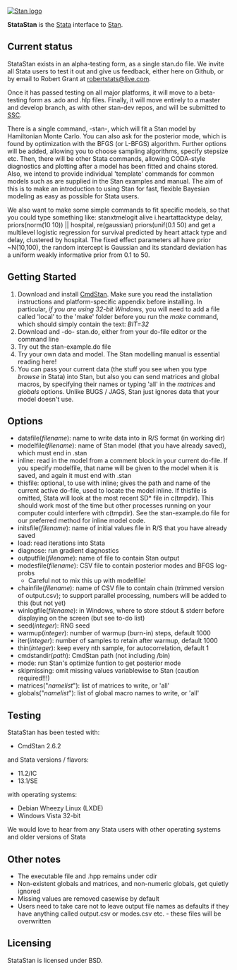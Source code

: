 
[![Stan logo](https://github.com/stan-dev/stan/blob/master/logos/stanlogo-main.png?raw=true)](http://mc-stan.org)

**StataStan** is the [Stata](http://www.stata.com) interface to [Stan](http://mc-stan.org).

Current status
---------
StataStan exists in an alpha-testing form, as a single stan.do file. We invite all Stata users to test it out and give us feedback, either here on Github, or by email to Robert Grant at [robertstats@live.com](mailto:robertstats@live.com).

Once it has passed testing on all major platforms, it will move to a beta-testing form as .ado and .hlp files. Finally, it will move entirely to a master and develop branch, as with other stan-dev repos, and will be submitted to [SSC](https://ideas.repec.org/s/boc/bocode.html).

There is a single command, -stan-, which will fit a Stan model by Hamiltonian Monte Carlo. You can also ask for the posterior mode, which is found by optimization with the BFGS (or L-BFGS) algorithm. Further options will be added, allowing you to choose sampling algorithms, specify stepsize etc. Then, there will be other Stata commands, allowing CODA-style diagnostics and plotting after a model has been fitted and chains stored. Also, we intend to provide individual 'template' commands for common models such as are supplied in the Stan examples and manual. The aim of this is to make an introduction to using Stan for fast, flexible Bayesian modeling as easy as possible for Stata users.

We also want to make some simple commands to fit specific models, so that you could type something like:
    stanxtmelogit alive i.heartattacktype delay, priors(norm(10 10)) || hospital, re(gaussian) priors(unif(0.1 50)
and get a multilevel logistic regression for survival predicted by heart attack type and delay, clustered by hospital. The fixed effect parameters all have prior ~N(10,100), the random intercept is Gaussian and its standard deviation has a uniform weakly informative prior from 0.1 to 50.

Getting Started
----------------
1. Download and install [CmdStan](http://mc-stan.org/cmdstan.html). Make sure you read the installation instructions and platform-specific appendix before installing. In particular, _if you are using 32-bit Windows_, you will need to add a file called 'local' to the 'make' folder before you run the *make* command, which should simply contain the text: *BIT=32*
1. Download and -do- stan.do, either from your do-file editor or the command line
1. Try out the stan-example.do file
1. Try your own data and model. The Stan modelling manual is essential reading here!
1. You can pass your current data (the stuff you see when you type *browse* in Stata) into Stan, but also you can send matrices and global macros, by specifying their names or typing 'all' in the *matrices* and *globals* options. Unlike BUGS / JAGS, Stan just ignores data that your model doesn't use.

Options
-----------------
* datafile(_filename_): name to write data into in R/S format (in working dir)
* modelfile(_filename_): name of Stan model (that you have already saved), which must end in .stan
* inline: read in the model from a comment block in your current do-file. If you specify modelfile, that name will be given to the model when it is saved, and again it must end with .stan
* thisfile: optional, to use with inline; gives the path and name of the current active do-file, used to locate the model inline. If thisfile is omitted, Stata will look at the most recent SD* file in c(tmpdir). This should work most of the time but other processes running on your computer could interfere with c(tmpdir). See the stan-example.do file for our preferred method for inline model code.
* initsfile(_filename_): name of initial values file in R/S that you have already saved
* load: read iterations into Stata
* diagnose: run gradient diagnostics
* outputfile(_filename_): name of file to contain Stan output
* modesfile(_filename_): CSV file to contain posterior modes and BFGS log-probs
  * Careful not to mix this up with modelfile!
* chainfile(_filename_): name of CSV file to contain chain (trimmed version of output.csv); to support parallel processing, numbers will be added to this (but not yet)
* winlogfile(_filename_): in Windows, where to store stdout & stderr before displaying on the screen (but see to-do list)
* seed(_integer_): RNG seed
* warmup(_integer_): number of warmup (burn-in) steps, default 1000
* iter(_integer_): number of samples to retain after warmup, default 1000
* thin(_integer_): keep every nth sample, for autocorrelation, default 1
* cmdstandir(_path_): CmdStan path (not including /bin)
* mode: run Stan's optimize funtion to get posterior mode
* skipmissing: omit missing values variablewise to Stan (caution required!!!)
* matrices("_namelist_"): list of matrices to write, or 'all'
* globals("_namelist_"): list of global macro names to write, or 'all'

Testing
-----------------
StataStan has been tested with:
* CmdStan 2.6.2

and Stata versions / flavors:
* 11.2/IC
* 13.1/SE

with operating systems:
* Debian Wheezy Linux (LXDE)
* Windows Vista 32-bit

We would love to hear from any Stata users with other operating systems and older versions of Stata

Other notes
---------------
* The executable file and .hpp remains under cdir
* Non-existent globals and matrices, and non-numeric globals, get quietly ignored
* Missing values are removed casewise by default
* Users need to take care not to leave output file names as defaults if they have anything called output.csv or modes.csv etc. - these files will be overwritten

Licensing
---------
StataStan is licensed under BSD.
